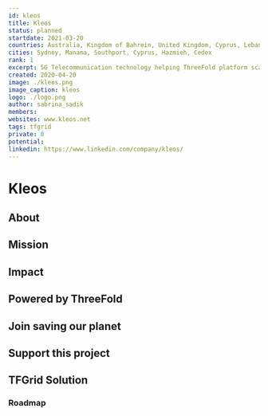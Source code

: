 ```yaml
---
id: kleos
title: Kleos
status: planned
startdate: 2021-03-20
countries: Australia, Kingdom of Bahrein, United Kingdom, Cyprus, Lebanon, France, Mozambique, DRC & Ghana
cities: Sydney, Manama, Southport, Cyprus, Hazmieh, Cedex
rank: 1
excerpt: 5G Telecommunication technology helping ThreeFold platform scale to serve the last mile in connectivity. 
created: 2020-04-20 
image: ./kleos.png
image_caption: kleos
logo: ./logo.png
author: sabrina_sadik
members: 
websites: www.kleos.net
tags: tfgrid
private: 0
potential: 
linkedin: https://www.linkedin.com/company/kleos/
---
```


# Kleos

## About


## Mission


## Impact


## Powered by ThreeFold


## Join saving our planet
 

## Support this project


## TFGrid Solution

### Roadmap

